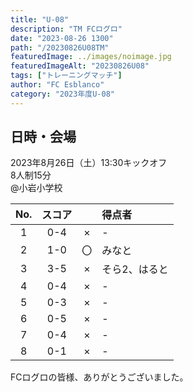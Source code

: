 ```yaml
---
title: "U-08"
description: "TM FCログロ"
date: "2023-08-26 1300"
path: "/20230826U08TM"
featuredImage: ../images/noimage.jpg
featuredImageAlt: "20230826U08"
tags: ["トレーニングマッチ"]
author: "FC Esblanco"
category: "2023年度U-08"
---
```


## 日時・会場

2023年8月26日（土）13:30キックオフ<br>
8人制15分<br>
@小岩小学校

| No.| スコア |   | 得点者  |
|:--:|:------:|:-:|:--------|
| 1  | 0-4 | × |-|
| 2  | 1-0 | 〇 |みなと|
| 3  | 3-5 | × |そら2、はると|
| 4  | 0-4 | × |-|
| 5  | 0-3 | × |-|
| 6  | 0-5 | × |-|
| 7  | 0-4 | × |-|
| 8  | 0-1 | × |-|


FCログロの皆様、ありがとうございました。
